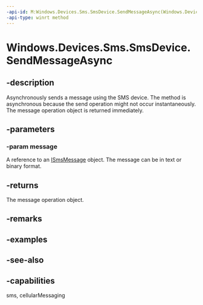 ----api-id: M:Windows.Devices.Sms.SmsDevice.SendMessageAsync(Windows.Devices.Sms.ISmsMessage)
-api-type: winrt method
---<!-- Method syntaxpublic Windows.Devices.Sms.SendSmsMessageOperation SendMessageAsync(Windows.Devices.Sms.ISmsMessage message)--># Windows.Devices.Sms.SmsDevice.SendMessageAsync## -descriptionAsynchronously sends a message using the SMS device. The method is asynchronous because the send operation might not occur instantaneously. The message operation object is returned immediately.## -parameters### -param messageA reference to an [ISmsMessage](ismsmessage.md) object. The message can be in text or binary format.## -returnsThe message operation object.## -remarks## -examples## -see-also## -capabilitiessms, cellularMessaging